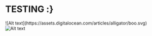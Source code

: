 <h1>TESTING :} </h1>
![Alt text](https://assets.digitalocean.com/articles/alligator/boo.svg)
<img title="a title" alt="Alt text" src="/images/boo.svg">
